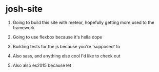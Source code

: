 # josh-site


1. Going to build this site with meteor, hopefully getting more used to the framework

2. Going to use flexbox because it's hella dope

3. Building tests for the js because you're 'supposed' to

4. Also sass, and anything else cool I'd like to check out

5. Also also es2015 because let